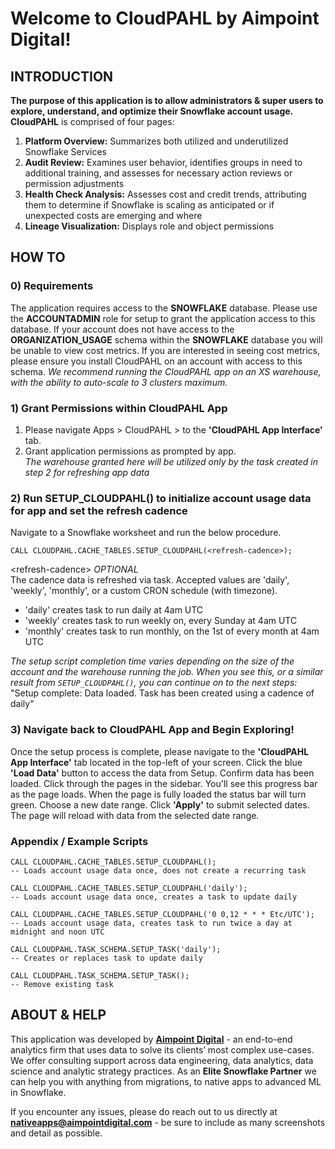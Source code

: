 # Welcome to CloudPAHL by Aimpoint Digital!  

## INTRODUCTION
**The purpose of this application is to allow administrators & super users to explore, understand, and optimize their Snowflake account usage.** \
**CloudPAHL** is comprised of four pages: 
1. **Platform Overview:** Summarizes both utilized and underutilized Snowflake Services 
2. **Audit Review:** Examines user behavior, identifies groups in need to additional training, and assesses for necessary action reviews or permission adjustments 
3. **Health Check Analysis:** Assesses cost and credit trends, attributing them to determine if Snowflake is scaling as anticipated or if unexpected costs are emerging and where 
4. **Lineage Visualization:** Displays role and object permissions 

## HOW TO
### 0) Requirements
The application requires access to the **SNOWFLAKE** database. Please use the **ACCOUNTADMIN** role for setup to grant the application access to this database. If your account does not have access to the **ORGANIZATION_USAGE** schema within the **SNOWFLAKE** database you will be unable to view cost metrics. If you are interested in seeing cost metrics, please ensure you install CloudPAHL on an account with access to this schema.
*We recommend running the CloudPAHL app on an XS warehouse, with the ability to auto-scale to 3 clusters maximum.*

### 1) Grant Permissions within CloudPAHL App
1. Please navigate Apps > CloudPAHL > to the **'CloudPAHL App Interface'** tab.
2. Grant application permissions as prompted by app. \
*The warehouse granted here will be utilized only by the task created in step 2 for refreshing app data*

### 2) Run SETUP_CLOUDPAHL() to initialize account usage data for app and set the refresh cadence
Navigate to a Snowflake worksheet and run the below procedure.
``` 
CALL CLOUDPAHL.CACHE_TABLES.SETUP_CLOUDPAHL(<refresh-cadence>);
```

\<refresh-cadence\> *OPTIONAL* \
The cadence data is refreshed via task. Accepted values are 'daily', 'weekly', 'monthly', or a custom CRON schedule (with timezone). 
- 'daily' creates task to run daily at 4am UTC
- 'weekly' creates task to run weekly on, every Sunday at 4am UTC
- 'monthly' creates task to run monthly, on the 1st of every month at 4am UTC

*The setup script completion time varies depending on the size of the account and the warehouse running the job. When you see this, or a similar result from `SETUP_CLOUDPAHL()`, you can continue on to the next steps:* \
"Setup complete: Data loaded. Task has been created using a cadence of daily"

### 3) Navigate back to CloudPAHL App and Begin Exploring!
Once the setup process is complete, please navigate to the **'CloudPAHL App Interface'** tab located in the top-left of your screen. Click the blue **'Load Data'** button to access the data from Setup. Confirm data has been loaded. Click through the pages in the sidebar. You'll see this progress bar as the page loads. When the page is fully loaded the status bar will turn green. Choose a new date range. Click **'Apply'** to submit selected dates. The page will reload with data from the selected date range.

### Appendix / Example Scripts
```
CALL CLOUDPAHL.CACHE_TABLES.SETUP_CLOUDPAHL();
-- Loads account usage data once, does not create a recurring task

CALL CLOUDPAHL.CACHE_TABLES.SETUP_CLOUDPAHL('daily');
-- Loads account usage data once, creates a task to update daily

CALL CLOUDPAHL.CACHE_TABLES.SETUP_CLOUDPAHL('0 0,12 * * * Etc/UTC');
-- Loads account usage data, creates task to run twice a day at midnight and noon UTC

CALL CLOUDPAHL.TASK_SCHEMA.SETUP_TASK('daily'); 
-- Creates or replaces task to update daily

CALL CLOUDPAHL.TASK_SCHEMA.SETUP_TASK(); 
-- Remove existing task
```

## ABOUT & HELP
This application was developed by **[Aimpoint Digital](https://aimpointdigital.com/)** - an end-to-end analytics firm that uses data to solve its clients’ most complex use-cases. We offer consulting support across data engineering, data analytics, data science and analytic strategy practices. As an **Elite Snowflake Partner** we can help you with anything from migrations, to native apps to advanced ML in Snowflake.

If you encounter any issues, please do reach out to us directly at **nativeapps@aimpointdigital.com** - be sure to include as many screenshots and detail as possible.
